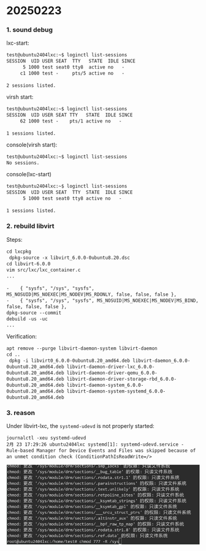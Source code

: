 # 20250223
### 1. sound debug
lxc-start:     

```
test@ubuntu2404lxc:~$ loginctl list-sessions
SESSION  UID USER SEAT  TTY   STATE  IDLE SINCE
      5 1000 test seat0 tty8  active no   -    
     c1 1000 test -     pts/5 active no   -    

2 sessions listed.
```
virsh start:      

```
test@ubuntu2404lxc:~$ loginctl list-sessions
SESSION  UID USER SEAT TTY   STATE  IDLE SINCE
     62 1000 test -    pts/1 active no   -    

1 sessions listed.

```
console(virsh start):     

```
test@ubuntu2404lxc:~$ loginctl list-sessions
No sessions.
```


console(lxc-start)
```
test@ubuntu2404lxc:~$ loginctl list-sessions
SESSION  UID USER SEAT  TTY  STATE  IDLE SINCE
      5 1000 test seat0 tty8 active no   -    

1 sessions listed.
```

### 2. rebuild libvirt
Steps:     

```
cd lxcpkg
 dpkg-source -x libvirt_6.0.0-0ubuntu8.20.dsc 
cd libvirt-6.0.0
vim src/lxc/lxc_container.c
...

-    { "sysfs", "/sys", "sysfs", MS_NOSUID|MS_NOEXEC|MS_NODEV|MS_RDONLY, false, false, false },
-    { "sysfs", "/sys", "sysfs", MS_NOSUID|MS_NOEXEC|MS_NODEV|MS_BIND, false, false, false },
dpkg-source --commit
debuild -us -uc
...
```
Verification:     

```
apt remove --purge libvirt-daemon-system libvirt-daemon
cd ..
 dpkg -i libvirt0_6.0.0-0ubuntu8.20_amd64.deb libvirt-daemon_6.0.0-0ubuntu8.20_amd64.deb libvirt-daemon-driver-lxc_6.0.0-0ubuntu8.20_amd64.deb libvirt-daemon-driver-qemu_6.0.0-0ubuntu8.20_amd64.deb libvirt-daemon-driver-storage-rbd_6.0.0-0ubuntu8.20_amd64.deb libvirt-daemon-system_6.0.0-0ubuntu8.20_amd64.deb libvirt-daemon-system-systemd_6.0.0-0ubuntu8.20_amd64.deb
```

### 3. reason
Under libvirt-lxc, the `systemd-udevd` is not properly started:     

```
journalctl -xeu systemd-udevd
2月 23 17:29:26 ubuntu2404lxc systemd[1]: systemd-udevd.service - Rule-based Manager for Device Events and Files was skipped because of an unmet condition check (ConditionPathIsReadWrite=/>

```
![./images/2025_02_23_17_35_41_829x344.jpg](./images/2025_02_23_17_35_41_829x344.jpg)

